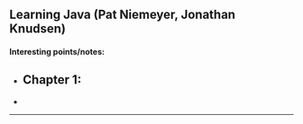 ## Learning Java (Pat Niemeyer, Jonathan Knudsen) 

#### Interesting points/notes:

- Chapter 1: 
  - 


- 

--------------------------------
